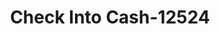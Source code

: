 ---
f_zip-code: 24153
f_state-code: VA
title: Check Into Cash-12524
f_phone: 540-389-1183
f_city-only: Salem
f_address: 40 Wildwood Rd Salem
f_location-unique-id: '12524'
slug: check-into-cash-12524
updated-on: '2024-05-30T13:46:58.046Z'
created-on: '2024-05-30T13:36:59.803Z'
published-on: '2024-05-30T13:54:32.469Z'
f_city-state: cms/city/salem-va.md
f_company: cms/company/check-into-cash.md
f_state: cms/state/virginia.md
layout: '[payday-loan].html'
tags: payday-loan
---